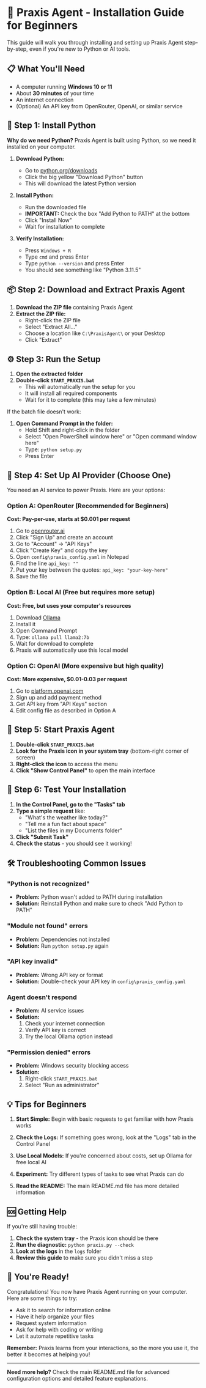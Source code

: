 # 🚀 Praxis Agent - Installation Guide for Beginners

This guide will walk you through installing and setting up Praxis Agent step-by-step, even if you're new to Python or AI tools.

## 📋 What You'll Need

- A computer running **Windows 10 or 11**
- About **30 minutes** of your time
- An internet connection
- (Optional) An API key from OpenRouter, OpenAI, or similar service

## 🔧 Step 1: Install Python

**Why do we need Python?** Praxis Agent is built using Python, so we need it installed on your computer.

1. **Download Python:**
   - Go to [python.org/downloads](https://www.python.org/downloads/)
   - Click the big yellow "Download Python" button
   - This will download the latest Python version

2. **Install Python:**
   - Run the downloaded file
   - **IMPORTANT:** Check the box "Add Python to PATH" at the bottom
   - Click "Install Now"
   - Wait for installation to complete

3. **Verify Installation:**
   - Press `Windows + R`
   - Type `cmd` and press Enter
   - Type `python --version` and press Enter
   - You should see something like "Python 3.11.5"

## 📦 Step 2: Download and Extract Praxis Agent

1. **Download the ZIP file** containing Praxis Agent
2. **Extract the ZIP file:**
   - Right-click the ZIP file
   - Select "Extract All..."
   - Choose a location like `C:\PraxisAgent\` or your Desktop
   - Click "Extract"

## ⚙️ Step 3: Run the Setup

1. **Open the extracted folder**
2. **Double-click `START_PRAXIS.bat`**
   - This will automatically run the setup for you
   - It will install all required components
   - Wait for it to complete (this may take a few minutes)

If the batch file doesn't work:
1. **Open Command Prompt in the folder:**
   - Hold Shift and right-click in the folder
   - Select "Open PowerShell window here" or "Open command window here"
   - Type: `python setup.py`
   - Press Enter

## 🔑 Step 4: Set Up AI Provider (Choose One)

You need an AI service to power Praxis. Here are your options:

### Option A: OpenRouter (Recommended for Beginners)
**Cost: Pay-per-use, starts at $0.001 per request**

1. Go to [openrouter.ai](https://openrouter.ai/)
2. Click "Sign Up" and create an account
3. Go to "Account" → "API Keys"
4. Click "Create Key" and copy the key
5. Open `config\praxis_config.yaml` in Notepad
6. Find the line `api_key: ""`
7. Put your key between the quotes: `api_key: "your-key-here"`
8. Save the file

### Option B: Local AI (Free but requires more setup)
**Cost: Free, but uses your computer's resources**

1. Download [Ollama](https://ollama.ai/)
2. Install it
3. Open Command Prompt
4. Type: `ollama pull llama2:7b`
5. Wait for download to complete
6. Praxis will automatically use this local model

### Option C: OpenAI (More expensive but high quality)
**Cost: More expensive, $0.01-0.03 per request**

1. Go to [platform.openai.com](https://platform.openai.com/)
2. Sign up and add payment method
3. Get API key from "API Keys" section
4. Edit config file as described in Option A

## 🚀 Step 5: Start Praxis Agent

1. **Double-click `START_PRAXIS.bat`**
2. **Look for the Praxis icon in your system tray** (bottom-right corner of screen)
3. **Right-click the icon** to access the menu
4. **Click "Show Control Panel"** to open the main interface

## 🎯 Step 6: Test Your Installation

1. **In the Control Panel, go to the "Tasks" tab**
2. **Type a simple request** like:
   - "What's the weather like today?"
   - "Tell me a fun fact about space"
   - "List the files in my Documents folder"
3. **Click "Submit Task"**
4. **Check the status** - you should see it working!

## 🛠️ Troubleshooting Common Issues

### "Python is not recognized"
- **Problem:** Python wasn't added to PATH during installation
- **Solution:** Reinstall Python and make sure to check "Add Python to PATH"

### "Module not found" errors
- **Problem:** Dependencies not installed
- **Solution:** Run `python setup.py` again

### "API key invalid"
- **Problem:** Wrong API key or format
- **Solution:** Double-check your API key in `config\praxis_config.yaml`

### Agent doesn't respond
- **Problem:** AI service issues
- **Solution:** 
  1. Check your internet connection
  2. Verify API key is correct
  3. Try the local Ollama option instead

### "Permission denied" errors
- **Problem:** Windows security blocking access
- **Solution:** 
  1. Right-click `START_PRAXIS.bat`
  2. Select "Run as administrator"

## 💡 Tips for Beginners

1. **Start Simple:** Begin with basic requests to get familiar with how Praxis works

2. **Check the Logs:** If something goes wrong, look at the "Logs" tab in the Control Panel

3. **Use Local Models:** If you're concerned about costs, set up Ollama for free local AI

4. **Experiment:** Try different types of tasks to see what Praxis can do

5. **Read the README:** The main README.md file has more detailed information

## 🆘 Getting Help

If you're still having trouble:

1. **Check the system tray** - the Praxis icon should be there
2. **Run the diagnostic:** `python praxis.py --check`
3. **Look at the logs** in the `logs` folder
4. **Review this guide** to make sure you didn't miss a step

## 🎉 You're Ready!

Congratulations! You now have Praxis Agent running on your computer. Here are some things to try:

- Ask it to search for information online
- Have it help organize your files
- Request system information
- Ask for help with coding or writing
- Let it automate repetitive tasks

**Remember:** Praxis learns from your interactions, so the more you use it, the better it becomes at helping you!

---

**Need more help?** Check the main README.md file for advanced configuration options and detailed feature explanations.
